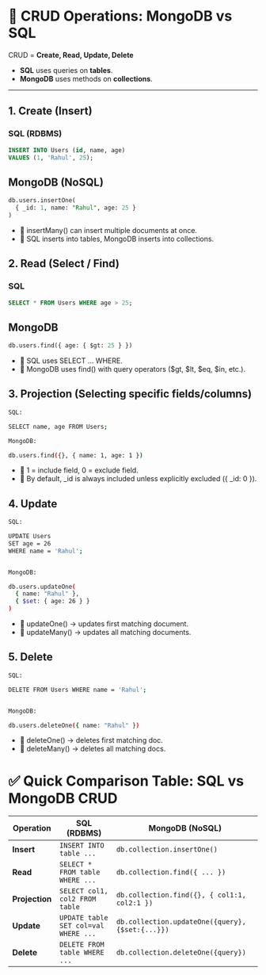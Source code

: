 # 📌 CRUD Operations: MongoDB vs SQL

CRUD = **Create, Read, Update, Delete**  
- **SQL** uses queries on **tables**.  
- **MongoDB** uses methods on **collections**.  

---

## 1. Create (Insert)

### SQL (RDBMS)
```sql
INSERT INTO Users (id, name, age) 
VALUES (1, 'Rahul', 25);
```
## MongoDB (NoSQL)

```sql
db.users.insertOne(
  { _id: 1, name: "Rahul", age: 25 }
)
```

- 🔹 insertMany() can insert multiple documents at once.
- 🔹 SQL inserts into tables, MongoDB inserts into collections.

## 2. Read (Select / Find)

### SQL
```sql
SELECT * FROM Users WHERE age > 25;
```
## MongoDB
```sql
db.users.find({ age: { $gt: 25 } })
```
- 🔹 SQL uses SELECT ... WHERE.
- 🔹 MongoDB uses find() with query operators ($gt, $lt, $eq, $in, etc.).

## 3. Projection (Selecting specific fields/columns)

```bash
SQL:

SELECT name, age FROM Users;

MongoDB:

db.users.find({}, { name: 1, age: 1 })
```

- 🔹 1 = include field, 0 = exclude field.
- 🔹 By default, _id is always included unless explicitly excluded ({ _id: 0 }).

## 4. Update
```bash
SQL:

UPDATE Users 
SET age = 26 
WHERE name = 'Rahul';


MongoDB:

db.users.updateOne(
  { name: "Rahul" },
  { $set: { age: 26 } }
)

```
- 🔹 updateOne() → updates first matching document.
- 🔹 updateMany() → updates all matching documents.

## 5. Delete
```bash
SQL:

DELETE FROM Users WHERE name = 'Rahul';


MongoDB:

db.users.deleteOne({ name: "Rahul" })
```

- 🔹 deleteOne() → deletes first matching doc.
- 🔹 deleteMany() → deletes all matching docs.

# ✅ Quick Comparison Table: SQL vs MongoDB CRUD

| **Operation** | **SQL (RDBMS)** | **MongoDB (NoSQL)** |
|---------------|-----------------|----------------------|
| **Insert**    | `INSERT INTO table ...` | `db.collection.insertOne()` |
| **Read**      | `SELECT * FROM table WHERE ...` | `db.collection.find({ ... })` |
| **Projection**| `SELECT col1, col2 FROM table` | `db.collection.find({}, { col1:1, col2:1 })` |
| **Update**    | `UPDATE table SET col=val WHERE ...` | `db.collection.updateOne({query}, {$set:{...}})` |
| **Delete**    | `DELETE FROM table WHERE ...` | `db.collection.deleteOne({query})` |
